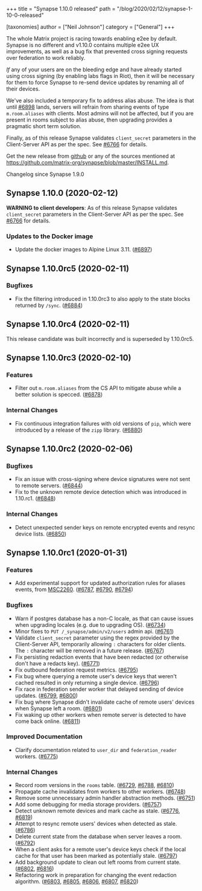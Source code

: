 +++
title = "Synapse 1.10.0 released"
path = "/blog/2020/02/12/synapse-1-10-0-released"

[taxonomies]
author = ["Neil Johnson"]
category = ["General"]
+++


The whole Matrix project is racing towards enabling e2ee by default. Synapse is no different and v1.10.0 contains multiple e2ee UX improvements, as well as a bug fix that prevented cross signing requests over federation to work reliably.

*If* any of your users are on the bleeding edge and have already started using cross signing (by enabling labs flags in Riot), then it will be necessary for them to force Synapse to re-send device updates by renaming all of their devices.

We've also included a temporary fix to address alias abuse. The idea is that until [#6898](https://github.com/matrix-org/synapse/issues/6898) lands, servers will refrain from sharing events of type ```m.room.aliases``` with clients. Most admins will not be affected, but if you are present in rooms subject to alias abuse, then upgrading provides a pragmatic short term solution.

Finally, as of this release Synapse validates ```client_secret``` parameters in the Client-Server API as per the spec. See [#6766](https://github.com/matrix-org/synapse/issues/6766) for details.

Get the new release from [github](https://github.com/matrix-org/synapse/releases/tag/v1.10.0) or any of the sources mentioned at <https://github.com/matrix-org/synapse/blob/master/INSTALL.md>.

Changelog since Synapse 1.9.0

## Synapse 1.10.0 (2020-02-12)

**WARNING to client developers**: As of this release Synapse validates `client_secret` parameters in the Client-Server API as per the spec. See [\#6766](https://github.com/matrix-org/synapse/issues/6766) for details.

### Updates to the Docker image

- Update the docker images to Alpine Linux 3.11. ([\#6897](https://github.com/matrix-org/synapse/issues/6897))

## Synapse 1.10.0rc5 (2020-02-11)

### Bugfixes

- Fix the filtering introduced in 1.10.0rc3 to also apply to the state blocks returned by `/sync`. ([\#6884](https://github.com/matrix-org/synapse/issues/6884))

## Synapse 1.10.0rc4 (2020-02-11)

This release candidate was built incorrectly and is superseded by 1.10.0rc5.

## Synapse 1.10.0rc3 (2020-02-10)

### Features

- Filter out `m.room.aliases` from the CS API to mitigate abuse while a better solution is specced. ([\#6878](https://github.com/matrix-org/synapse/issues/6878))

### Internal Changes

- Fix continuous integration failures with old versions of `pip`, which were introduced by a release of the `zipp` library. ([\#6880](https://github.com/matrix-org/synapse/issues/6880))

## Synapse 1.10.0rc2 (2020-02-06)

### Bugfixes

- Fix an issue with cross-signing where device signatures were not sent to remote servers. ([\#6844](https://github.com/matrix-org/synapse/issues/6844))
- Fix to the unknown remote device detection which was introduced in 1.10.rc1. ([\#6848](https://github.com/matrix-org/synapse/issues/6848))

### Internal Changes

- Detect unexpected sender keys on remote encrypted events and resync device lists. ([\#6850](https://github.com/matrix-org/synapse/issues/6850))

## Synapse 1.10.0rc1 (2020-01-31)

### Features

- Add experimental support for updated authorization rules for aliases events, from [MSC2260](https://github.com/matrix-org/matrix-doc/pull/2260). ([\#6787](https://github.com/matrix-org/synapse/issues/6787), [\#6790](https://github.com/matrix-org/synapse/issues/6790), [\#6794](https://github.com/matrix-org/synapse/issues/6794))

### Bugfixes

- Warn if postgres database has a non-C locale, as that can cause issues when upgrading locales (e.g. due to upgrading OS). ([\#6734](https://github.com/matrix-org/synapse/issues/6734))
- Minor fixes to `PUT /_synapse/admin/v2/users` admin api. ([\#6761](https://github.com/matrix-org/synapse/issues/6761))
- Validate `client_secret` parameter using the regex provided by the Client-Server API, temporarily allowing `:` characters for older clients. The `:` character will be removed in a future release. ([\#6767](https://github.com/matrix-org/synapse/issues/6767))
- Fix persisting redaction events that have been redacted (or otherwise don't have a redacts key). ([\#6771](https://github.com/matrix-org/synapse/issues/6771))
- Fix outbound federation request metrics. ([\#6795](https://github.com/matrix-org/synapse/issues/6795))
- Fix bug where querying a remote user's device keys that weren't cached resulted in only returning a single device. ([\#6796](https://github.com/matrix-org/synapse/issues/6796))
- Fix race in federation sender worker that delayed sending of device updates. ([\#6799](https://github.com/matrix-org/synapse/issues/6799), [\#6800](https://github.com/matrix-org/synapse/issues/6800))
- Fix bug where Synapse didn't invalidate cache of remote users' devices when Synapse left a room. ([\#6801](https://github.com/matrix-org/synapse/issues/6801))
- Fix waking up other workers when remote server is detected to have come back online. ([\#6811](https://github.com/matrix-org/synapse/issues/6811))

### Improved Documentation

- Clarify documentation related to `user_dir` and `federation_reader` workers. ([\#6775](https://github.com/matrix-org/synapse/issues/6775))

### Internal Changes

- Record room versions in the `rooms` table. ([\#6729](https://github.com/matrix-org/synapse/issues/6729), [\#6788](https://github.com/matrix-org/synapse/issues/6788), [\#6810](https://github.com/matrix-org/synapse/issues/6810))
- Propagate cache invalidates from workers to other workers. ([\#6748](https://github.com/matrix-org/synapse/issues/6748))
- Remove some unnecessary admin handler abstraction methods. ([\#6751](https://github.com/matrix-org/synapse/issues/6751))
- Add some debugging for media storage providers. ([\#6757](https://github.com/matrix-org/synapse/issues/6757))
- Detect unknown remote devices and mark cache as stale. ([\#6776](https://github.com/matrix-org/synapse/issues/6776), [\#6819](https://github.com/matrix-org/synapse/issues/6819))
- Attempt to resync remote users' devices when detected as stale. ([\#6786](https://github.com/matrix-org/synapse/issues/6786))
- Delete current state from the database when server leaves a room. ([\#6792](https://github.com/matrix-org/synapse/issues/6792))
- When a client asks for a remote user's device keys check if the local cache for that user has been marked as potentially stale. ([\#6797](https://github.com/matrix-org/synapse/issues/6797))
- Add background update to clean out left rooms from current state. ([\#6802](https://github.com/matrix-org/synapse/issues/6802), [\#6816](https://github.com/matrix-org/synapse/issues/6816))
- Refactoring work in preparation for changing the event redaction algorithm. ([\#6803](https://github.com/matrix-org/synapse/issues/6803), [\#6805](https://github.com/matrix-org/synapse/issues/6805), [\#6806](https://github.com/matrix-org/synapse/issues/6806), [\#6807](https://github.com/matrix-org/synapse/issues/6807), [\#6820](https://github.com/matrix-org/synapse/issues/6820))
